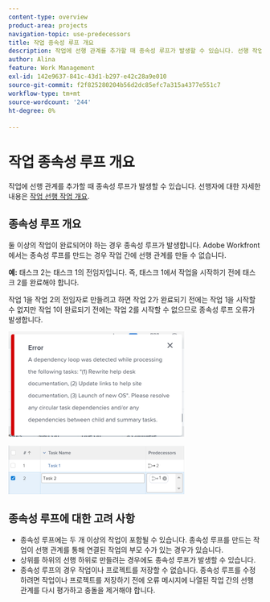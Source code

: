 ```yaml
---
content-type: overview
product-area: projects
navigation-topic: use-predecessors
title: 작업 종속성 루프 개요
description: 작업에 선행 관계를 추가할 때 종속성 루프가 발생할 수 있습니다. 선행 작업에 대한 자세한 내용은 작업 우선 순위 개요를 참조하십시오.
author: Alina
feature: Work Management
exl-id: 142e9637-841c-43d1-b297-e42c28a9e010
source-git-commit: f2f825280204b56d2dc85efc7a315a4377e551c7
workflow-type: tm+mt
source-wordcount: '244'
ht-degree: 0%

---
```


# 작업 종속성 루프 개요

작업에 선행 관계를 추가할 때 종속성 루프가 발생할 수 있습니다. 선행자에 대한 자세한 내용은 [작업 선행 작업 개요](../../../manage-work/tasks/use-prdcssrs/predecessors-overview.md).

## 종속성 루프 개요

둘 이상의 작업이 완료되어야 하는 경우 종속성 루프가 발생합니다. Adobe Workfront에서는 종속성 루프를 만드는 경우 작업 간에 선행 관계를 만들 수 없습니다.

**예:** 태스크 2는 태스크 1의 전임자입니다. 즉, 태스크 1에서 작업을 시작하기 전에 태스크 2를 완료해야 합니다.

작업 1을 작업 2의 전임자로 만들려고 하면 작업 2가 완료되기 전에는 작업 1을 시작할 수 없지만 작업 1이 완료되기 전에는 작업 2를 시작할 수 없으므로 종속성 루프 오류가 발생합니다.

![](assets/dependency-loop-error-message-350x209.png)

![](assets/dependency-loop-in-task-list-nwe-350x97.png)

## 종속성 루프에 대한 고려 사항

* 종속성 루프에는 두 개 이상의 작업이 포함될 수 있습니다. 종속성 루프를 만드는 작업이 선행 관계를 통해 연결된 작업의 부모 수가 있는 경우가 있습니다.
* 상위를 하위의 선행 하위로 만들려는 경우에도 종속성 루프가 발생할 수 있습니다.
* 종속성 루프의 경우 작업이나 프로젝트를 저장할 수 없습니다. 종속성 루프를 수정하려면 작업이나 프로젝트를 저장하기 전에 오류 메시지에 나열된 작업 간의 선행 관계를 다시 평가하고 충돌을 제거해야 합니다.

 
